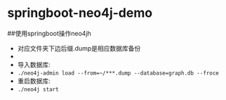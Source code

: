 # springboot-neo4j-demo
##使用springboot操作neo4jh

* 对应文件夹下边后缀.dump是相应数据库备份
* 
* 导入数据库:
* `./neo4j-admin load --from=~/***.dump --database=graph.db --froce`
* 重启数据库:
* `./neo4j start`
